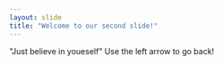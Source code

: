 ```yaml
---
layout: slide
title: "Welcome to our second slide!"
---
```

"Just believe in youeself"
Use the left arrow to go back!
